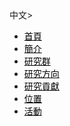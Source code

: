 
<!DOCTYPE HTML>
<!-- Website Template by freewebsitetemplates.com -->
<html>
<!-- 
<head>
	<meta charset="UTF-8">
	<title>首頁 - 前瞻元件與技術實驗室</title>
	<link rel="stylesheet" href="css/style.css" type="text/css">
</head>
-->
<style>
p.news{line-height:20px;}
img.p{
	display:block;
	margin:auto;
}
a{color : black;}
a:hover {color: blue;}
.mySlides {
	position:relative;
	animation:animateleft 0.5s;
}@keyframes animateleft{from{left:-300px;opacity:0} to{left:0;opacity:1}}

</style>

<body>
	<div class='language'>中文>
	<div id="header">
		<a href="home.html/" class="logo"><img src="images/logo.png" alt=""></a>
		<ul>
			<li class="selected">
				<a href="home.html">首頁</a>
			</li>
			<li>
				<a href="about.html">簡介</a>
			</li>
			<li>
				<a href="member.html">研究群</a>
			</li>
			<li>
				<a href="direction.html">研究方向</a>
			</li>
			<li>
				<a href="research.html">研究貢獻</a>
			</li>
			<li>
				<a href="access.html">位置</a>
			</li>
			<li>
				<a href="active.html">活動</a>
	</li>
		</ul>
	</div>
	

		
	
					
				

